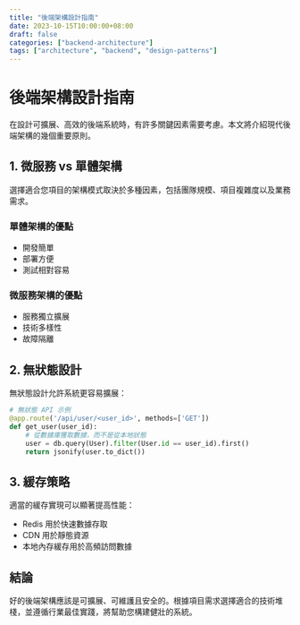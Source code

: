 ```yaml
---
title: "後端架構設計指南"
date: 2023-10-15T10:00:00+08:00
draft: false
categories: ["backend-architecture"]
tags: ["architecture", "backend", "design-patterns"]
---
```


# 後端架構設計指南

在設計可擴展、高效的後端系統時，有許多關鍵因素需要考慮。本文將介紹現代後端架構的幾個重要原則。

## 1. 微服務 vs 單體架構

選擇適合您項目的架構模式取決於多種因素，包括團隊規模、項目複雜度以及業務需求。

### 單體架構的優點
- 開發簡單
- 部署方便
- 測試相對容易

### 微服務架構的優點
- 服務獨立擴展
- 技術多樣性
- 故障隔離

## 2. 無狀態設計

無狀態設計允許系統更容易擴展：

```python
# 無狀態 API 示例
@app.route('/api/user/<user_id>', methods=['GET'])
def get_user(user_id):
    # 從數據庫獲取數據，而不是從本地狀態
    user = db.query(User).filter(User.id == user_id).first()
    return jsonify(user.to_dict())
```

## 3. 緩存策略

適當的緩存實現可以顯著提高性能：

- Redis 用於快速數據存取
- CDN 用於靜態資源
- 本地內存緩存用於高頻訪問數據

## 結論

好的後端架構應該是可擴展、可維護且安全的。根據項目需求選擇適合的技術堆棧，並遵循行業最佳實踐，將幫助您構建健壯的系統。 
